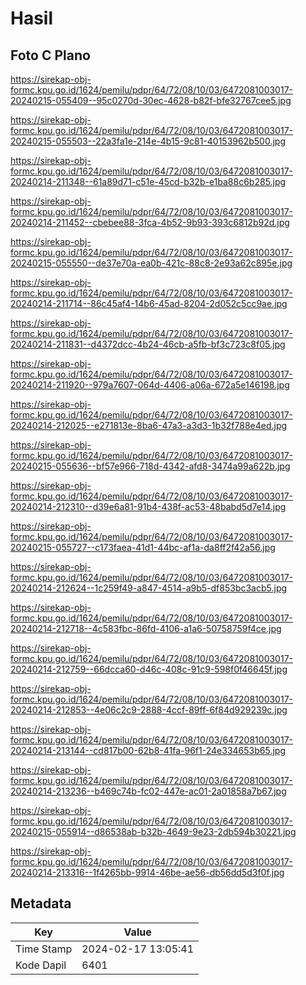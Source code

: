 # Hasil

## Foto C Plano

https://sirekap-obj-formc.kpu.go.id/1624/pemilu/pdpr/64/72/08/10/03/6472081003017-20240215-055409--95c0270d-30ec-4628-b82f-bfe32767cee5.jpg

https://sirekap-obj-formc.kpu.go.id/1624/pemilu/pdpr/64/72/08/10/03/6472081003017-20240215-055503--22a3fa1e-214e-4b15-9c81-40153962b500.jpg

https://sirekap-obj-formc.kpu.go.id/1624/pemilu/pdpr/64/72/08/10/03/6472081003017-20240214-211348--61a89d71-c51e-45cd-b32b-e1ba88c6b285.jpg

https://sirekap-obj-formc.kpu.go.id/1624/pemilu/pdpr/64/72/08/10/03/6472081003017-20240214-211452--cbebee88-3fca-4b52-9b93-393c6812b92d.jpg

https://sirekap-obj-formc.kpu.go.id/1624/pemilu/pdpr/64/72/08/10/03/6472081003017-20240215-055550--de37e70a-ea0b-421c-88c8-2e93a62c895e.jpg

https://sirekap-obj-formc.kpu.go.id/1624/pemilu/pdpr/64/72/08/10/03/6472081003017-20240214-211714--86c45af4-14b6-45ad-8204-2d052c5cc9ae.jpg

https://sirekap-obj-formc.kpu.go.id/1624/pemilu/pdpr/64/72/08/10/03/6472081003017-20240214-211831--d4372dcc-4b24-46cb-a5fb-bf3c723c8f05.jpg

https://sirekap-obj-formc.kpu.go.id/1624/pemilu/pdpr/64/72/08/10/03/6472081003017-20240214-211920--979a7607-064d-4406-a06a-672a5e146198.jpg

https://sirekap-obj-formc.kpu.go.id/1624/pemilu/pdpr/64/72/08/10/03/6472081003017-20240214-212025--e271813e-8ba6-47a3-a3d3-1b32f788e4ed.jpg

https://sirekap-obj-formc.kpu.go.id/1624/pemilu/pdpr/64/72/08/10/03/6472081003017-20240215-055636--bf57e966-718d-4342-afd8-3474a99a622b.jpg

https://sirekap-obj-formc.kpu.go.id/1624/pemilu/pdpr/64/72/08/10/03/6472081003017-20240214-212310--d39e6a81-91b4-438f-ac53-48babd5d7e14.jpg

https://sirekap-obj-formc.kpu.go.id/1624/pemilu/pdpr/64/72/08/10/03/6472081003017-20240215-055727--c173faea-41d1-44bc-af1a-da8ff2f42a56.jpg

https://sirekap-obj-formc.kpu.go.id/1624/pemilu/pdpr/64/72/08/10/03/6472081003017-20240214-212624--1c259f49-a847-4514-a9b5-df853bc3acb5.jpg

https://sirekap-obj-formc.kpu.go.id/1624/pemilu/pdpr/64/72/08/10/03/6472081003017-20240214-212718--4c583fbc-86fd-4106-a1a6-50758759f4ce.jpg

https://sirekap-obj-formc.kpu.go.id/1624/pemilu/pdpr/64/72/08/10/03/6472081003017-20240214-212759--66dcca60-d46c-408c-91c9-598f0f46645f.jpg

https://sirekap-obj-formc.kpu.go.id/1624/pemilu/pdpr/64/72/08/10/03/6472081003017-20240214-212853--4e06c2c9-2888-4ccf-89ff-6f84d929239c.jpg

https://sirekap-obj-formc.kpu.go.id/1624/pemilu/pdpr/64/72/08/10/03/6472081003017-20240214-213144--cd817b00-62b8-41fa-96f1-24e334653b65.jpg

https://sirekap-obj-formc.kpu.go.id/1624/pemilu/pdpr/64/72/08/10/03/6472081003017-20240214-213236--b469c74b-fc02-447e-ac01-2a01858a7b67.jpg

https://sirekap-obj-formc.kpu.go.id/1624/pemilu/pdpr/64/72/08/10/03/6472081003017-20240215-055914--d86538ab-b32b-4649-9e23-2db594b30221.jpg

https://sirekap-obj-formc.kpu.go.id/1624/pemilu/pdpr/64/72/08/10/03/6472081003017-20240214-213316--1f4265bb-9914-46be-ae56-db56dd5d3f0f.jpg


## Metadata

| Key        | Value               |
| ---------- | ------------------- |
| Time Stamp | 2024-02-17 13:05:41 |
| Kode Dapil | 6401                |



